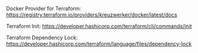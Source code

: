 Docker Provider for Terraform:  https://registry.terraform.io/providers/kreuzwerker/docker/latest/docs

Terraform Init:  https://developer.hashicorp.com/terraform/cli/commands/init

Terraform Dependency Lock:  https://developer.hashicorp.com/terraform/language/files/dependency-lock
